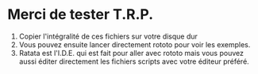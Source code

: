 # Merci de tester T.R.P.

1. Copier l'intégralité de ces fichiers sur votre disque dur
2. Vous pouvez ensuite lancer directement rototo pour voir les exemples.
3. Ratata est l'I.D.E. qui est fait pour aller avec rototo mais vous pouvez aussi éditer directement les fichiers scripts
avec votre éditeur préféré.